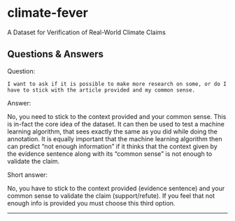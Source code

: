 # climate-fever
A Dataset for Verification of Real-World Climate Claims

## Questions & Answers

Question:

`I want to ask if it is possible to make more research on some, or do I have to stick with the article provided and my common sense.`

Answer:

No, you need to stick to the context provided and your common sense. This is in-fact the core idea of the dataset. It can then be used to test a machine learning algorithm, that sees exactly the same as you did while doing the annotation. It is equally important that the machine learning algorithm then can predict “not enough information” if it thinks that the context given by the evidence sentence along with its “common sense” is not enough to validate the claim.

Short answer:

No, you have to stick to the context provided (evidence sentence) and your common sense to validate the claim (support/refute). If you feel that not enough info is provided you must choose this third option.

---
